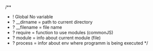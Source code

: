 /**
 *  ! Global No variable
 *  ? __dirname = path to current directory
 *  ? __filename = file name
 *  ? require = function to use modules (commonJS)
 *  ? module = info about current module (file)
 *  ? process = infor about env where programm is being executed 
 */
